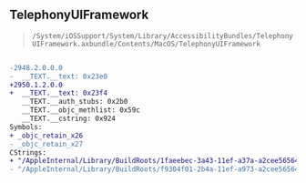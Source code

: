 ## TelephonyUIFramework

> `/System/iOSSupport/System/Library/AccessibilityBundles/TelephonyUIFramework.axbundle/Contents/MacOS/TelephonyUIFramework`

```diff

-2948.2.0.0.0
-  __TEXT.__text: 0x23e0
+2950.1.2.0.0
+  __TEXT.__text: 0x23f4
   __TEXT.__auth_stubs: 0x2b0
   __TEXT.__objc_methlist: 0x59c
   __TEXT.__cstring: 0x924
Symbols:
+ _objc_retain_x26
- _objc_retain_x27
CStrings:
+ "/AppleInternal/Library/BuildRoots/1faeebec-3a43-11ef-a37a-a2cee5656455/Library/Caches/com.apple.xbs/Sources/AccessibilityBundles_Alias5/TelephonyUIAccessibility/Accessibility/TPNumberPadAccessibility.m"
- "/AppleInternal/Library/BuildRoots/f9304f01-2b4a-11ef-a973-a2cee5656455/Library/Caches/com.apple.xbs/Sources/AccessibilityBundles_Alias5/TelephonyUIAccessibility/Accessibility/TPNumberPadAccessibility.m"

```
